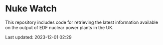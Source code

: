 # Nuke Watch

This repository includes code for retrieving the latest information available on the output of EDF nuclear power plants in the UK.

Last updated: 2023-12-01 02:29